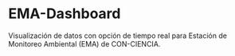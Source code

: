 # EMA-Dashboard
Visualización de datos con opción  de tiempo real para Estación de Monitoreo Ambiental (EMA) de CON-CIENCIA.
